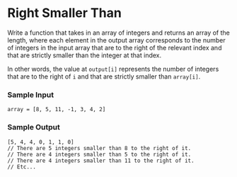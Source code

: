 # Right Smaller Than

Write a function that takes in an array of integers and returns an array of the
length, where each element in the output array corresponds to the number of
integers in the input array that are to the right of the relevant index and
that are strictly smaller than the integer at that index.

In other words, the value at `output[i]` represents the number of integers
that are to the right of `i` and that are strictly smaller than `array[i]`.

### Sample Input

```
array = [8, 5, 11, -1, 3, 4, 2]
```

### Sample Output

```
[5, 4, 4, 0, 1, 1, 0]
// There are 5 integers smaller than 8 to the right of it.
// There are 4 integers smaller than 5 to the right of it.
// There are 4 integers smaller than 11 to the right of it.
// Etc...
```
